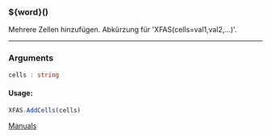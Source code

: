 ﻿### ${word}()
Mehrere Zellen hinzufügen. Abkürzung für 'XFAS(cells=val1,val2,...)'.

----

### Arguments
```ts
cells : string
```
#### Usage:
```ts
XFAS.AddCells(cells)
```

[Manuals](https://manuals.opacc.ch/docs/doku2401/F-Script/ScriptBlockFunc.XFAS.AddCells.html)
